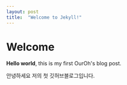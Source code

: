 ```yaml
---
layout: post
title:  "Welcome to Jekyll!"
---
```


# Welcome

**Hello world**, this is my first OurOh's blog post.

안녕하세요 저의 첫 깃허브블로그입니다.
